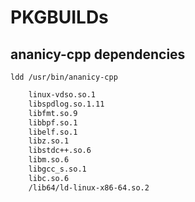 # PKGBUILDs

## ananicy-cpp dependencies

`ldd /usr/bin/ananicy-cpp`

```bash
	linux-vdso.so.1
	libspdlog.so.1.11
	libfmt.so.9
	libbpf.so.1
	libelf.so.1
	libz.so.1
	libstdc++.so.6
	libm.so.6
	libgcc_s.so.1
	libc.so.6
	/lib64/ld-linux-x86-64.so.2
```
